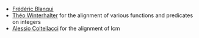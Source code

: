 - [Frédéric Blanqui](https://blanqui.gitlabpages.inria.fr/)
- [Théo Winterhalter](https://theowinterhalter.github.io/) for the alignment of various functions and predicates on integers
- [Alessio Coltellacci](https://github.com/notbad4u) for the alignment of lcm
